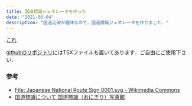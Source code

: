 ```yaml
---
title: 国道標識ジェネレータを作った
date: "2021-06-04"
description: "国道走破が趣味なので，国道標識ジェネレータを作りました．"
---
```


[これ](https://uiamn.github.io/JapaneseNationalRouteSign/demo/)

[githubのリポジトリ](https://github.com/uiamn/JapaneseNationalRouteSign)にはTSXファイルも置いてあります．ご自由にご使用下さい．


### 参考
* [File: Japanese National Route Sign 0001.svg - Wikimedia Commons](https://commons.wikimedia.org/wiki/File:Japanese_National_Route_Sign_0001.svg)
* [国道標識について 国道標識（おにぎり）写真館](https://www3.hp-ez.com/hp/routesign/page3)
